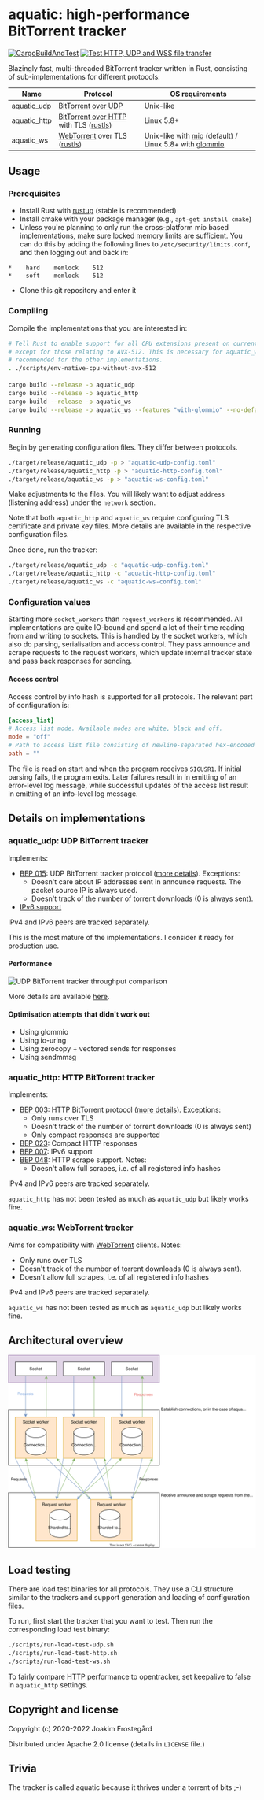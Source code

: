 # aquatic: high-performance BitTorrent tracker

[![CargoBuildAndTest](https://github.com/greatest-ape/aquatic/actions/workflows/cargo-build-and-test.yml/badge.svg)](https://github.com/greatest-ape/aquatic/actions/workflows/cargo-build-and-test.yml) [![Test HTTP, UDP and WSS file transfer](https://github.com/greatest-ape/aquatic/actions/workflows/test-transfer.yml/badge.svg)](https://github.com/greatest-ape/aquatic/actions/workflows/test-transfer.yml)

Blazingly fast, multi-threaded BitTorrent tracker written in Rust, consisting
of sub-implementations for different protocols:

[BitTorrent over UDP]: https://libtorrent.org/udp_tracker_protocol.html
[BitTorrent over HTTP]: https://wiki.theory.org/index.php/BitTorrentSpecification#Tracker_HTTP.2FHTTPS_Protocol
[WebTorrent]: https://github.com/webtorrent
[rustls]: https://github.com/rustls/rustls
[native-tls]: https://github.com/sfackler/rust-native-tls
[mio]: https://github.com/tokio-rs/mio
[glommio]: https://github.com/DataDog/glommio

| Name         | Protocol                                   | OS requirements                                            |
|--------------|--------------------------------------------|------------------------------------------------------------|
| aquatic_udp  | [BitTorrent over UDP]                      | Unix-like                                                  |
| aquatic_http | [BitTorrent over HTTP] with TLS ([rustls]) | Linux 5.8+                                                 |
| aquatic_ws   | [WebTorrent] over TLS ([rustls])           | Unix-like with [mio] (default) / Linux 5.8+ with [glommio] |

## Usage

### Prerequisites

- Install Rust with [rustup](https://rustup.rs/) (stable is recommended)
- Install cmake with your package manager (e.g., `apt-get install cmake`)
- Unless you're planning to only run the cross-platform mio based
  implementations, make sure locked memory limits are sufficient.
  You can do this by adding the following lines to `/etc/security/limits.conf`,
  and then logging out and back in:

```
*    hard    memlock    512
*    soft    memlock    512
```

- Clone this git repository and enter it

### Compiling

Compile the implementations that you are interested in:

```sh
# Tell Rust to enable support for all CPU extensions present on current CPU
# except for those relating to AVX-512. This is necessary for aquatic_ws and
# recommended for the other implementations.
. ./scripts/env-native-cpu-without-avx-512

cargo build --release -p aquatic_udp
cargo build --release -p aquatic_http
cargo build --release -p aquatic_ws
cargo build --release -p aquatic_ws --features "with-glommio" --no-default-features
```

### Running

Begin by generating configuration files. They differ between protocols.

```sh
./target/release/aquatic_udp -p > "aquatic-udp-config.toml"
./target/release/aquatic_http -p > "aquatic-http-config.toml"
./target/release/aquatic_ws -p > "aquatic-ws-config.toml"
```

Make adjustments to the files. You will likely want to adjust `address`
(listening address) under the `network` section.

Note that both `aquatic_http` and `aquatic_ws` require configuring TLS
certificate and private key files. More details are available in the
respective configuration files.

Once done, run the tracker:

```sh
./target/release/aquatic_udp -c "aquatic-udp-config.toml"
./target/release/aquatic_http -c "aquatic-http-config.toml"
./target/release/aquatic_ws -c "aquatic-ws-config.toml"
```

### Configuration values

Starting more `socket_workers` than `request_workers` is recommended. All
implementations are quite IO-bound and spend a lot of their time reading from
and writing to sockets. This is handled by the socket workers, which
also do parsing, serialisation and access control. They pass announce and
scrape requests to the request workers, which update internal tracker state
and pass back responses for sending.

#### Access control

Access control by info hash is supported for all protocols. The relevant part
of configuration is:

```toml
[access_list]
# Access list mode. Available modes are white, black and off.
mode = "off"
# Path to access list file consisting of newline-separated hex-encoded info hashes.
path = ""
```

The file is read on start and when the program receives `SIGUSR1`. If initial
parsing fails, the program exits. Later failures result in in emitting of
an error-level log message, while successful updates of the access list result
in emitting of an info-level log message.

## Details on implementations

### aquatic_udp: UDP BitTorrent tracker

[BEP 015]: https://www.bittorrent.org/beps/bep_0015.html

Implements:
  * [BEP 015]: UDP BitTorrent tracker protocol ([more details](https://libtorrent.org/udp_tracker_protocol.html)). Exceptions:
    * Doesn't care about IP addresses sent in announce requests. The packet
      source IP is always used.
    * Doesn't track of the number of torrent downloads (0 is always sent). 
  * [IPv6 support](https://web.archive.org/web/20170503181830/http://opentracker.blog.h3q.com/2007/12/28/the-ipv6-situation/)
  
IPv4 and IPv6 peers are tracked separately.

This is the most mature of the implementations. I consider it ready for production use.

#### Performance

![UDP BitTorrent tracker throughput comparison](./documents/aquatic-udp-load-test-illustration-2021-11-28.png)

More details are available [here](./documents/aquatic-udp-load-test-2021-11-28.pdf).

#### Optimisation attempts that didn't work out

* Using glommio
* Using io-uring
* Using zerocopy + vectored sends for responses
* Using sendmmsg

### aquatic_http: HTTP BitTorrent tracker

[BEP 003]: https://www.bittorrent.org/beps/bep_0003.html
[BEP 007]: https://www.bittorrent.org/beps/bep_0007.html
[BEP 023]: https://www.bittorrent.org/beps/bep_0023.html
[BEP 048]: https://www.bittorrent.org/beps/bep_0048.html

Implements:
  * [BEP 003]: HTTP BitTorrent protocol ([more details](https://wiki.theory.org/index.php/BitTorrentSpecification#Tracker_HTTP.2FHTTPS_Protocol)). Exceptions:
    * Only runs over TLS
    * Doesn't track of the number of torrent downloads (0 is always sent)
    * Only compact responses are supported
  * [BEP 023]: Compact HTTP responses
  * [BEP 007]: IPv6 support
  * [BEP 048]: HTTP scrape support. Notes:
    * Doesn't allow full scrapes, i.e. of all registered info hashes

IPv4 and IPv6 peers are tracked separately.

`aquatic_http` has not been tested as much as `aquatic_udp` but likely works
fine.

### aquatic_ws: WebTorrent tracker

Aims for compatibility with [WebTorrent](https://github.com/webtorrent)
clients. Notes:

  * Only runs over TLS
  * Doesn't track of the number of torrent downloads (0 is always sent). 
  * Doesn't allow full scrapes, i.e. of all registered info hashes

IPv4 and IPv6 peers are tracked separately.

`aquatic_ws` has not been tested as much as `aquatic_udp` but likely works
fine.

## Architectural overview

![Architectural overview of aquatic](./documents/aquatic-architecture-2022-02-02.svg)


## Load testing

There are load test binaries for all protocols. They use a CLI structure
similar to the trackers and support generation and loading of configuration
files.

To run, first start the tracker that you want to test. Then run the
corresponding load test binary:

```sh
./scripts/run-load-test-udp.sh
./scripts/run-load-test-http.sh
./scripts/run-load-test-ws.sh
```

To fairly compare HTTP performance to opentracker, set keepalive to false in
`aquatic_http` settings.

## Copyright and license

Copyright (c) 2020-2022 Joakim Frostegård

Distributed under Apache 2.0 license (details in `LICENSE` file.)

## Trivia

The tracker is called aquatic because it thrives under a torrent of bits ;-)
